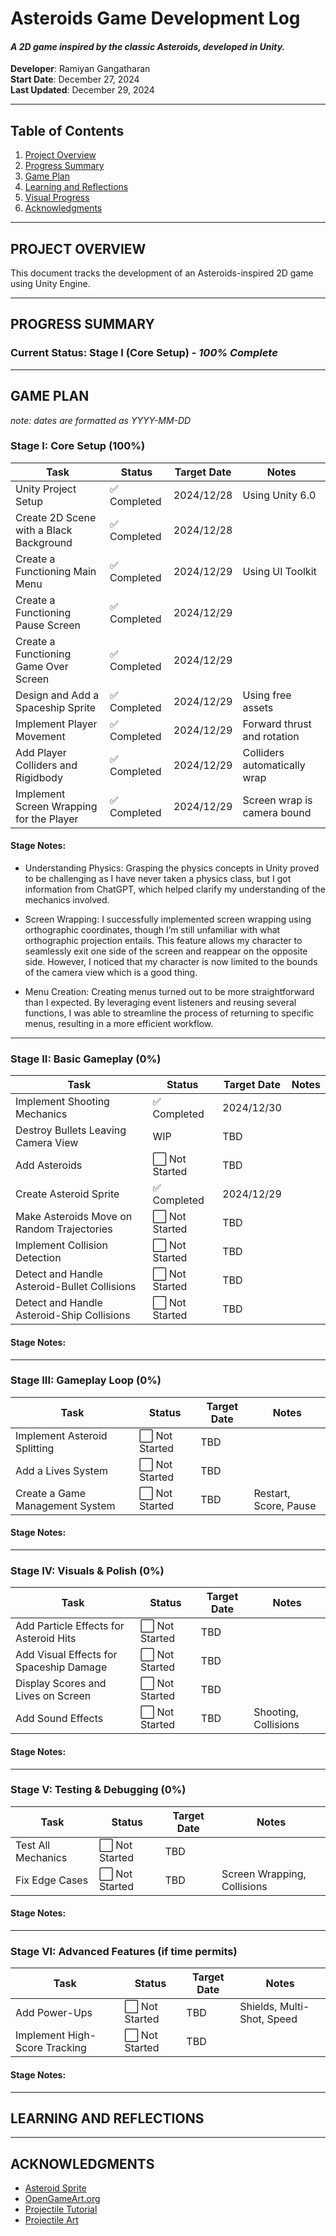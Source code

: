 # **Asteroids Game Development Log**
#### _A 2D game inspired by the classic Asteroids, developed in Unity._

**Developer**: Ramiyan Gangatharan <br>
**Start Date**: December 27, 2024  <br>
**Last Updated**: December 29, 2024  <br>

---

## **Table of Contents**
1. [Project Overview](#project-overview)
2. [Progress Summary](#progress-summary)
3. [Game Plan](#game-plan)
4. [Learning and Reflections](#learning-and-reflections)
5. [Visual Progress](#visual-progress)
6. [Acknowledgments](#acknowledgments)

---

## **PROJECT OVERVIEW**
This document tracks the development of an Asteroids-inspired 2D game using Unity Engine. 

---

## **PROGRESS SUMMARY**
### Current Status: **Stage I (Core Setup)** - *100% Complete*  

---

## **GAME PLAN**

_note: dates are formatted as YYYY-MM-DD_

### **Stage I: Core Setup (100%)**
| Task                                       | Status       | Target Date         | Notes                         |
|--------------------------------------------|--------------|---------------------|-------------------------------|
| Unity Project Setup                        | ✅ Completed | 2024/12/28 | Using Unity 6.0               |
| Create 2D Scene with a Black Background    | ✅ Completed | 2024/12/28 |                               |
| Create a Functioning Main Menu             | ✅ Completed | 2024/12/29 | Using UI Toolkit              |
| Create a Functioning Pause Screen          | ✅ Completed | 2024/12/29 |                               |
| Create a Functioning Game Over Screen      | ✅ Completed | 2024/12/29 |                               |
| Design and Add a Spaceship Sprite          | ✅ Completed | 2024/12/29 | Using free assets             |
| Implement Player Movement                  | ✅ Completed | 2024/12/29 | Forward thrust and rotation   |
| Add Player Colliders and Rigidbody         | ✅ Completed | 2024/12/29 | Colliders automatically wrap  |
| Implement Screen Wrapping for the Player   | ✅ Completed | 2024/12/29 | Screen wrap is camera bound   |

#### Stage Notes:
- Understanding Physics: Grasping the physics concepts in Unity proved to be challenging as I have never taken a physics class, but I got information from ChatGPT, which helped clarify my understanding of the mechanics involved.

- Screen Wrapping: I successfully implemented screen wrapping using orthographic coordinates, though I’m still unfamiliar with what orthographic projection entails. This feature allows my character to seamlessly exit one side of the screen and reappear on the opposite side. However, I noticed that my character is now limited to the bounds of the camera view which is a good thing.

- Menu Creation: Creating menus turned out to be more straightforward than I expected. By leveraging event listeners and reusing several functions, I was able to streamline the process of returning to specific menus, resulting in a more efficient workflow.

---

### **Stage II: Basic Gameplay (0%)**
| Task                                       | Status       | Target Date         | Notes                         |
|--------------------------------------------|--------------|---------------------|-------------------------------|
| Implement Shooting Mechanics               | ✅ Completed | 2024/12/30    |                               |
| Destroy Bullets Leaving Camera View        | WIP | TBD    |                               |
| Add Asteroids                              | ⬜ Not Started | TBD    |                               |
| Create Asteroid Sprite                     | ✅ Completed | 2024/12/29    |                               |
| Make Asteroids Move on Random Trajectories | ⬜ Not Started | TBD    |                               |
| Implement Collision Detection              | ⬜ Not Started | TBD    |                               |
| Detect and Handle Asteroid-Bullet Collisions| ⬜ Not Started | TBD   |                               |
| Detect and Handle Asteroid-Ship Collisions | ⬜ Not Started | TBD    |                               |

#### Stage Notes:

---

### **Stage III: Gameplay Loop (0%)**
| Task                                       | Status       | Target Date         | Notes                         |
|--------------------------------------------|--------------|---------------------|-------------------------------|
| Implement Asteroid Splitting               | ⬜ Not Started | TBD    |                               |
| Add a Lives System                         | ⬜ Not Started | TBD    |                               |
| Create a Game Management System            | ⬜ Not Started | TBD    | Restart, Score, Pause         |

#### Stage Notes:

---

### **Stage IV: Visuals & Polish (0%)**
| Task                                       | Status       | Target Date         | Notes                         |
|--------------------------------------------|--------------|---------------------|-------------------------------|
| Add Particle Effects for Asteroid Hits     | ⬜ Not Started | TBD    |                               |
| Add Visual Effects for Spaceship Damage    | ⬜ Not Started | TBD    |                               |
| Display Scores and Lives on Screen         | ⬜ Not Started | TBD    |                               |
| Add Sound Effects                          | ⬜ Not Started | TBD    | Shooting, Collisions          |

#### Stage Notes:

---

### **Stage V: Testing & Debugging (0%)**
| Task                                       | Status       | Target Date         | Notes                         |
|--------------------------------------------|--------------|---------------------|-------------------------------|
| Test All Mechanics                         | ⬜ Not Started | TBD   |                               |
| Fix Edge Cases                             | ⬜ Not Started | TBD   | Screen Wrapping, Collisions   |

#### Stage Notes:

---

### **Stage VI: Advanced Features (if time permits)**
| Task                                       | Status       | Target Date         | Notes                         |
|--------------------------------------------|--------------|---------------------|-------------------------------|
| Add Power-Ups                              | ⬜ Not Started | TBD   | Shields, Multi-Shot, Speed    |
| Implement High-Score Tracking              | ⬜ Not Started | TBD   |                               |

#### Stage Notes:

---

## **LEARNING AND REFLECTIONS**

---

## **ACKNOWLEDGMENTS**
- [Asteroid Sprite](https://millionthvector.blogspot.com/p/free-sprites.html)
- [OpenGameArt.org](https://opengameart.org/)
- [Projectile Tutorial](https://youtu.be/8TqY6p-PRcs)
- [Projectile Art](https://opengameart.org/content/3-lasers)
